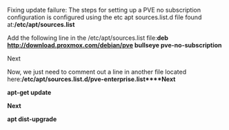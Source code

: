 Fixing update failure:
The steps for setting up a PVE no subscription configuration is configured using the etc apt sources.list.d file found at:**/etc/apt/sources.list**

Add the following line in the /etc/apt/sources.list file:**deb http://download.proxmox.com/debian/pve bullseye pve-no-subscription**

Next

Now, we just need to comment out a line in another file located here:**/etc/apt/sources.list.d/pve-enterprise.list****Next**

**apt-get update**

**Next**

**apt dist-upgrade**
